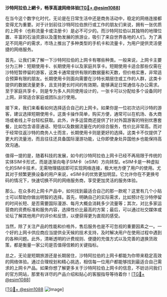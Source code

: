 **沙特阿拉伯上網卡，畅享高速网络体验[[TG💪+ @esim1088](https://t.me/s/esim1088)]**

在当今这个数字化时代，无论是在日常生活中还是商务活动中，稳定的网络连接都变得尤为重要。对于计划前往沙特阿拉伯旅行或工作的朋友们来说，拥有一张优质的上网卡（也称流量卡或注册卡）是必不可少的。而沙特阿拉伯以其独特的地理位置、丰富的石油资源以及蓬勃发展的旅游业，吸引了来自世界各地的人们。为了满足不同用户的需求，市场上推出了多种类型的手机卡和流量卡，为用户提供灵活便捷的网络服务。

首先，让我们来了解一下沙特阿拉伯的上网卡有哪些种类。一般来说，上网卡主要分为三种：短期使用卡、长期使用卡以及家庭共享卡。短期使用卡适合那些仅需在沙特短暂停留的游客，这类卡通常提供有限的数据量和天数，但价格实惠，非常适合预算有限的朋友。长期使用卡则面向需要在沙特长期居住或工作的人群，这类卡提供的数据流量更多，且支持更长时间的有效期，能够满足日常通信与办公需求。至于家庭共享卡，则是专为多人共同使用设计的，一张卡可以分配给多个设备同时上网，非常适合家庭或团队出行使用。

接下来，我们来看看如何选择适合自己的上网卡。如果你是一位初次访问沙特的游客，建议选择短期使用卡。这类卡操作简单，购买方便，通常可以在机场、各大商场或者线上平台轻松获取。此外，许多运营商还提供了针对外国游客的特别优惠套餐，比如包含语音通话、短信以及数据流量在内的综合服务，性价比非常高。而对于经常往返沙特的商务人士而言，长期使用卡则是更好的选择。这类卡不仅提供了更大的流量池，而且往往还具备国际漫游功能，让你即使身处异国他乡也能保持高效沟通。

值得一提的是，随着科技的发展，如今的沙特阿拉伯上网卡已经不再局限于传统的实体SIM卡形式，而是逐渐向电子SIM卡（eSIM）方向转型。eSIM卡是一种虚拟化的SIM卡技术，无需物理插拔即可实现网络连接，极大地方便了用户的使用。尤其对于频繁更换设备的用户来说，eSIM卡的优势更加明显。它允许你在不更换号码的情况下，快速切换不同的网络服务商，享受更加灵活的服务体验。

那么，在众多的上网卡产品中，如何找到最适合自己的那一款呢？这里有几个小贴士可以帮助你做出明智的选择。首先，明确自己的实际需求，比如预计在沙特停留的时间长短、是否需要国际漫游、每月大概会消耗多少流量等；其次，对比多家运营商的资费标准和服务内容，选择性价比最高的方案；最后，可以通过社交媒体或论坛了解其他用户的评价和反馈，以便获得更为直观的感受。

当然，除了关注产品的性能和价格外，售后服务也是不可忽视的重要因素之一。一个好的上网卡供应商应当提供全天候的技术支持，及时解决用户在使用过程中遇到的各种问题。此外，清晰透明的计费规则、便捷的充值方式以及完善的退换货政策，都是衡量一家公司是否值得信赖的关键指标。

总之，无论是短期旅游还是长期居住，沙特阿拉伯的上网卡都能为你带来稳定高效的网络体验。通过合理规划和精心挑选，相信每一位用户都能够找到最适合自己需求的上网卡产品。如果你想了解更多关于沙特阿拉伯上网卡的信息，不妨访问我们的官方网站，那里有详尽的产品介绍和贴心的客服指导等待着你！[[TG💪+ @esim1088](https://t.me/s/esim1088)]

[[TG💪+ @esim1088](https://t.me/s/esim1088) ![Image](https://i.postimg.cc/4NQfJmqS/Snipaste-2025-05-13-00-14-12.png)]
